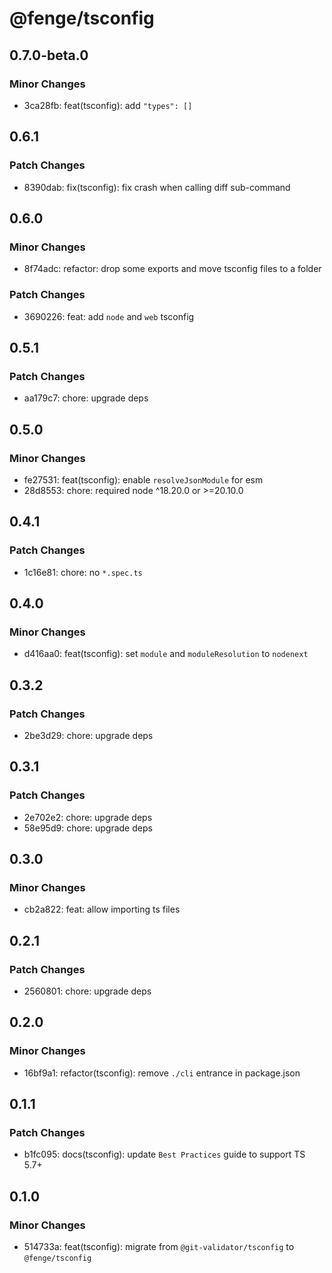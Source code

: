 # @fenge/tsconfig

## 0.7.0-beta.0

### Minor Changes

- 3ca28fb: feat(tsconfig): add `"types": []`

## 0.6.1

### Patch Changes

- 8390dab: fix(tsconfig): fix crash when calling diff sub-command

## 0.6.0

### Minor Changes

- 8f74adc: refactor: drop some exports and move tsconfig files to a folder

### Patch Changes

- 3690226: feat: add `node` and `web` tsconfig

## 0.5.1

### Patch Changes

- aa179c7: chore: upgrade deps

## 0.5.0

### Minor Changes

- fe27531: feat(tsconfig): enable `resolveJsonModule` for esm
- 28d8553: chore: required node ^18.20.0 or >=20.10.0

## 0.4.1

### Patch Changes

- 1c16e81: chore: no `*.spec.ts`

## 0.4.0

### Minor Changes

- d416aa0: feat(tsconfig): set `module` and `moduleResolution` to `nodenext`

## 0.3.2

### Patch Changes

- 2be3d29: chore: upgrade deps

## 0.3.1

### Patch Changes

- 2e702e2: chore: upgrade deps
- 58e95d9: chore: upgrade deps

## 0.3.0

### Minor Changes

- cb2a822: feat: allow importing ts files

## 0.2.1

### Patch Changes

- 2560801: chore: upgrade deps

## 0.2.0

### Minor Changes

- 16bf9a1: refactor(tsconfig): remove `./cli` entrance in package.json

## 0.1.1

### Patch Changes

- b1fc095: docs(tsconfig): update `Best Practices` guide to support TS 5.7+

## 0.1.0

### Minor Changes

- 514733a: feat(tsconfig): migrate from `@git-validator/tsconfig` to `@fenge/tsconfig`
